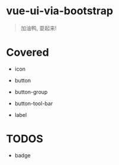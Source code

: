 # vue-ui-via-bootstrap

>加油鸭, 耍起来!

# Covered

- icon

- button

- button-group

- button-tool-bar

- label

# TODOS

- badge